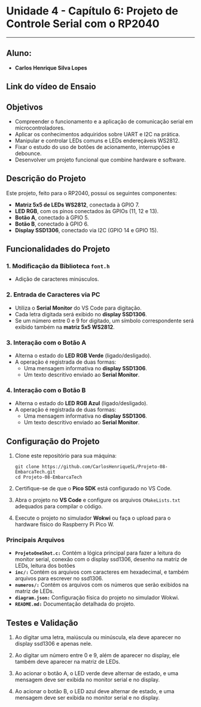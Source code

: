 # Unidade 4 - Capítulo 6: Projeto de Controle Serial com o RP2040

---

## Aluno: 
- **Carlos Henrique Silva Lopes**

## **Link do vídeo de Ensaio**

## Objetivos

- Compreender o funcionamento e a aplicação de comunicação serial em microcontroladores.
- Aplicar os conhecimentos adquiridos sobre UART e I2C na prática.
- Manipular e controlar LEDs comuns e LEDs endereçáveis WS2812.
- Fixar o estudo do uso de botões de acionamento, interrupções e debounce.
- Desenvolver um projeto funcional que combine hardware e software.

## Descrição do Projeto

Este projeto, feito para o RP2040, possui os seguintes componentes:

- **Matriz 5x5 de LEDs WS2812**, conectada à GPIO 7.
- **LED RGB**, com os pinos conectados às GPIOs (11, 12 e 13).
- **Botão A**, conectado à GPIO 5.
- **Botão B**, conectado à GPIO 6.
- **Display SSD1306**, conectado via I2C (GPIO 14 e GPIO 15).

## Funcionalidades do Projeto

### 1. Modificação da Biblioteca `font.h`
- Adição de caracteres minúsculos.

### 2. Entrada de Caracteres via PC
- Utiliza o **Serial Monitor** do VS Code para digitação.
- Cada letra digitada será exibido no **display SSD1306**.
- Se um número entre 0 e 9 for digitado, um símbolo correspondente será exibido também na **matriz 5x5 WS2812**.

### 3. Interação com o **Botão A**
- Alterna o estado do **LED RGB Verde** (ligado/desligado).
- A operação é registrada de duas formas:
  - Uma mensagem informativa no **display SSD1306**.
  - Um texto descritivo enviado ao **Serial Monitor**.

### 4. Interação com o **Botão B**
- Alterna o estado do **LED RGB Azul** (ligado/desligado).
- A operação é registrada de duas formas:
  - Uma mensagem informativa no **display SSD1306**.
  - Um texto descritivo enviado ao **Serial Monitor**.

## Configuração do Projeto

1. Clone este repositório para sua máquina:

   ```
   git clone https://github.com/CarlosHenriqueSL/Projeto-08-EmbarcaTech.git
   cd Projeto-08-EmbarcaTech
   ```

2. Certifique-se de que o **Pico SDK** está configurado no VS Code.

3. Abra o projeto no **VS Code** e configure os arquivos `CMakeLists.txt` adequados para compilar o código.

4. Execute o projeto no simulador **Wokwi** ou faça o upload para o hardware físico do Raspberry Pi Pico W.

### Principais Arquivos
- **`ProjetoOneShot.c:`** Contém a lógica principal para fazer a leitura do monitor serial, conexão com o display ssd1306, desenho na matriz de LEDs, leitura dos botões
- **`inc/:`** Contém os arquivos com caracteres em hexadecimal, e também arquivos para escrever no ssd1306.
- **`numeros/:`** Contém os arquivos com os números que serão exibidos na matriz de LEDs.
- **`diagram.json:`** Configuração física do projeto no simulador Wokwi.
- **`README.md:`** Documentação detalhada do projeto.


## Testes e Validação

1. Ao digitar uma letra, maiúscula ou minúscula, ela deve aparecer no display ssd1306 e apenas nele.
  
2. Ao digitar um número entre 0 e 9, além de aparecer no display, ele também deve aparecer na matriz de LEDs.

3. Ao acionar o botão A, o LED verde deve alternar de estado, e uma mensagem deve ser exibida no monitor serial e no display.

4. Ao acionar o botão B, o LED azul deve alternar de estado, e uma mensagem deve ser exibida no monitor serial e no display. 

